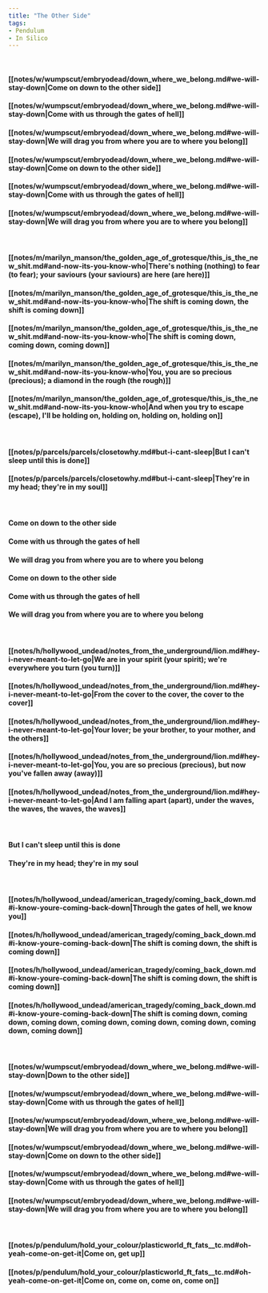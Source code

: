 ```yaml
---
title: "The Other Side"
tags:
- Pendulum
- In Silico
---
```

&nbsp;
#### [[notes/w/wumpscut/embryodead/down_where_we_belong.md#we-will-stay-down|Come on down to the other side]]
#### [[notes/w/wumpscut/embryodead/down_where_we_belong.md#we-will-stay-down|Come with us through the gates of hell]]
#### [[notes/w/wumpscut/embryodead/down_where_we_belong.md#we-will-stay-down|We will drag you from where you are to where you belong]]
#### [[notes/w/wumpscut/embryodead/down_where_we_belong.md#we-will-stay-down|Come on down to the other side]]
#### [[notes/w/wumpscut/embryodead/down_where_we_belong.md#we-will-stay-down|Come with us through the gates of hell]]
#### [[notes/w/wumpscut/embryodead/down_where_we_belong.md#we-will-stay-down|We will drag you from where you are to where you belong]]
&nbsp;
#### [[notes/m/marilyn_manson/the_golden_age_of_grotesque/this_is_the_new_shit.md#and-now-its-you-know-who|There's nothing (nothing) to fear (to fear); your saviours (your saviours) are here (are here)]]
#### [[notes/m/marilyn_manson/the_golden_age_of_grotesque/this_is_the_new_shit.md#and-now-its-you-know-who|The shift is coming down, the shift is coming down]]
#### [[notes/m/marilyn_manson/the_golden_age_of_grotesque/this_is_the_new_shit.md#and-now-its-you-know-who|The shift is coming down, coming down, coming down]]
#### [[notes/m/marilyn_manson/the_golden_age_of_grotesque/this_is_the_new_shit.md#and-now-its-you-know-who|You, you are so precious (precious); a diamond in the rough (the rough)]]
#### [[notes/m/marilyn_manson/the_golden_age_of_grotesque/this_is_the_new_shit.md#and-now-its-you-know-who|And when you try to escape (escape), I'll be holding on, holding on, holding on, holding on]]
&nbsp;
#### [[notes/p/parcels/parcels/closetowhy.md#but-i-cant-sleep|But I can't sleep until this is done]]
#### [[notes/p/parcels/parcels/closetowhy.md#but-i-cant-sleep|They're in my head; they're in my soul]]
&nbsp;
#### Come on down to the other side
#### Come with us through the gates of hell
#### We will drag you from where you are to where you belong
#### Come on down to the other side
#### Come with us through the gates of hell
#### We will drag you from where you are to where you belong
&nbsp;
#### [[notes/h/hollywood_undead/notes_from_the_underground/lion.md#hey-i-never-meant-to-let-go|We are in your spirit (your spirit); we're everywhere you turn (you turn)]]
#### [[notes/h/hollywood_undead/notes_from_the_underground/lion.md#hey-i-never-meant-to-let-go|From the cover to the cover, the cover to the cover]]
#### [[notes/h/hollywood_undead/notes_from_the_underground/lion.md#hey-i-never-meant-to-let-go|Your lover; be your brother, to your mother, and the others]]
#### [[notes/h/hollywood_undead/notes_from_the_underground/lion.md#hey-i-never-meant-to-let-go|You, you are so precious (precious), but now you've fallen away (away)]]
#### [[notes/h/hollywood_undead/notes_from_the_underground/lion.md#hey-i-never-meant-to-let-go|And I am falling apart (apart), under the waves, the waves, the waves, the waves]]
&nbsp;
#### But I can't sleep until this is done
#### They're in my head; they're in my soul
&nbsp;
#### [[notes/h/hollywood_undead/american_tragedy/coming_back_down.md#i-know-youre-coming-back-down|Through the gates of hell, we know you]]
#### [[notes/h/hollywood_undead/american_tragedy/coming_back_down.md#i-know-youre-coming-back-down|The shift is coming down, the shift is coming down]]
#### [[notes/h/hollywood_undead/american_tragedy/coming_back_down.md#i-know-youre-coming-back-down|The shift is coming down, the shift is coming down]]
#### [[notes/h/hollywood_undead/american_tragedy/coming_back_down.md#i-know-youre-coming-back-down|The shift is coming down, coming down, coming down, coming down, coming down, coming down, coming down, coming down]]
&nbsp;
#### [[notes/w/wumpscut/embryodead/down_where_we_belong.md#we-will-stay-down|Down to the other side]]
#### [[notes/w/wumpscut/embryodead/down_where_we_belong.md#we-will-stay-down|Come with us through the gates of hell]]
#### [[notes/w/wumpscut/embryodead/down_where_we_belong.md#we-will-stay-down|We will drag you from where you are to where you belong]]
#### [[notes/w/wumpscut/embryodead/down_where_we_belong.md#we-will-stay-down|Come on down to the other side]]
#### [[notes/w/wumpscut/embryodead/down_where_we_belong.md#we-will-stay-down|Come with us through the gates of hell]]
#### [[notes/w/wumpscut/embryodead/down_where_we_belong.md#we-will-stay-down|We will drag you from where you are to where you belong]]
&nbsp;
#### [[notes/p/pendulum/hold_your_colour/plasticworld_ft_fats__tc.md#oh-yeah-come-on-get-it|Come on, get up]]
#### [[notes/p/pendulum/hold_your_colour/plasticworld_ft_fats__tc.md#oh-yeah-come-on-get-it|Come on, come on, come on, come on]]
